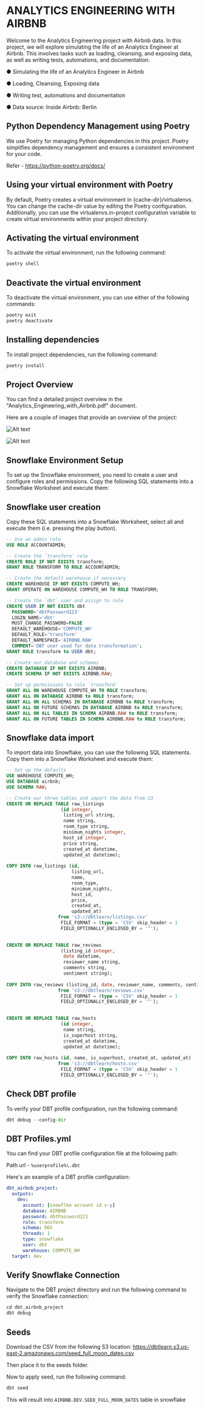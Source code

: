 # ANALYTICS ENGINEERING WITH AIRBNB

Welcome to the Analytics Engineering project with Airbnb data. In this project, we will explore simulating the life of an Analytics Engineer at Airbnb. This involves tasks such as loading, cleansing, and exposing data, as well as writing tests, automations, and documentation.

● Simulating the life of an Analytics Engineer in Airbnb

● Loading, Cleansing, Exposing data

● Writing test, automations and documentation

● Data source: Inside Airbnb: Berlin


## Python Dependency Management using Poetry

We use Poetry for managing Python dependencies in this project. Poetry simplifies dependency management and ensures a consistent environment for your code.

Refer - https://python-poetry.org/docs/

## Using your virtual environment with Poetry

By default, Poetry creates a virtual environment in {cache-dir}/virtualenvs. You can change the cache-dir value by editing the Poetry configuration. Additionally, you can use the virtualenvs.in-project configuration variable to create virtual environments within your project directory.

## Activating the virtual environment
To activate the virtual environment, run the following command:

```python
poetry shell
```

## Deactivate  the virtual environment
To deactivate the virtual environment, you can use either of the following commands:

```python
poetry exit
poetry deactivate
```

## Installing dependencies
To install project dependencies, run the following command:

```python
poetry install
```

## Project Overview
You can find a detailed project overview in the "Analytics_Engineering_with_Airbnb.pdf" document.

Here are a couple of images that provide an overview of the project:

![Alt text](DBT_Materialization.png)

![Alt text](Materializations_Overview.png)

## Snowflake Environment Setup

To set up the Snowflake environment, you need to create a user and configure roles and permissions. Copy the following SQL statements into a Snowflake Worksheet and execute them:

## Snowflake user creation
Copy these SQL statements into a Snowflake Worksheet, select all and execute them (i.e. pressing the play button).

```sql
-- Use an admin role
USE ROLE ACCOUNTADMIN;

-- Create the `transform` role
CREATE ROLE IF NOT EXISTS transform;
GRANT ROLE TRANSFORM TO ROLE ACCOUNTADMIN;

-- Create the default warehouse if necessary
CREATE WAREHOUSE IF NOT EXISTS COMPUTE_WH;
GRANT OPERATE ON WAREHOUSE COMPUTE_WH TO ROLE TRANSFORM;

-- Create the `dbt` user and assign to role
CREATE USER IF NOT EXISTS dbt
  PASSWORD='dbtPassword123'
  LOGIN_NAME='dbt'
  MUST_CHANGE_PASSWORD=FALSE
  DEFAULT_WAREHOUSE='COMPUTE_WH'
  DEFAULT_ROLE='transform'
  DEFAULT_NAMESPACE='AIRBNB.RAW'
  COMMENT='DBT user used for data transformation';
GRANT ROLE transform to USER dbt;

-- Create our database and schemas
CREATE DATABASE IF NOT EXISTS AIRBNB;
CREATE SCHEMA IF NOT EXISTS AIRBNB.RAW;

-- Set up permissions to role `transform`
GRANT ALL ON WAREHOUSE COMPUTE_WH TO ROLE transform; 
GRANT ALL ON DATABASE AIRBNB to ROLE transform;
GRANT ALL ON ALL SCHEMAS IN DATABASE AIRBNB to ROLE transform;
GRANT ALL ON FUTURE SCHEMAS IN DATABASE AIRBNB to ROLE transform;
GRANT ALL ON ALL TABLES IN SCHEMA AIRBNB.RAW to ROLE transform;
GRANT ALL ON FUTURE TABLES IN SCHEMA AIRBNB.RAW to ROLE transform;

```

## Snowflake data import

To import data into Snowflake, you can use the following SQL statements. Copy them into a Snowflake Worksheet and execute them:

```sql
-- Set up the defaults
USE WAREHOUSE COMPUTE_WH;
USE DATABASE airbnb;
USE SCHEMA RAW;

-- Create our three tables and import the data from S3
CREATE OR REPLACE TABLE raw_listings
                    (id integer,
                     listing_url string,
                     name string,
                     room_type string,
                     minimum_nights integer,
                     host_id integer,
                     price string,
                     created_at datetime,
                     updated_at datetime);
                    
COPY INTO raw_listings (id,
                        listing_url,
                        name,
                        room_type,
                        minimum_nights,
                        host_id,
                        price,
                        created_at,
                        updated_at)
                   from 's3://dbtlearn/listings.csv'
                    FILE_FORMAT = (type = 'CSV' skip_header = 1
                    FIELD_OPTIONALLY_ENCLOSED_BY = '"');
                    

CREATE OR REPLACE TABLE raw_reviews
                    (listing_id integer,
                     date datetime,
                     reviewer_name string,
                     comments string,
                     sentiment string);
                    
COPY INTO raw_reviews (listing_id, date, reviewer_name, comments, sentiment)
                   from 's3://dbtlearn/reviews.csv'
                    FILE_FORMAT = (type = 'CSV' skip_header = 1
                    FIELD_OPTIONALLY_ENCLOSED_BY = '"');
                    

CREATE OR REPLACE TABLE raw_hosts
                    (id integer,
                     name string,
                     is_superhost string,
                     created_at datetime,
                     updated_at datetime);
                    
COPY INTO raw_hosts (id, name, is_superhost, created_at, updated_at)
                   from 's3://dbtlearn/hosts.csv'
                    FILE_FORMAT = (type = 'CSV' skip_header = 1
                    FIELD_OPTIONALLY_ENCLOSED_BY = '"');

```

## Check DBT profile
To verify your DBT profile configuration, run the following command:

```python
dbt debug --config-dir
```

## DBT Profiles.yml
You can find your DBT profile configuration file at the following path:

Path url - ```%userprofile%\.dbt```

Here's an example of a DBT profile configuration:

```yml
dbt_airbnb_project:
  outputs:
    dev:
      account: [snowflke account id x-y]
      database: AIRBNB
      password: dbtPassword123
      role: transform
      schema: DEV
      threads: 1
      type: snowflake
      user: dbt
      warehouse: COMPUTE_WH
  target: dev
```

## Verify Snowflake Connection
Navigate to the DBT project directory and run the following command to verify the Snowflake connection:

```python
cd dbt_airbnb_project
dbt debug
```

## Seeds
Download the CSV from the following S3 location: https://dbtlearn.s3.us-east-2.amazonaws.com/seed_full_moon_dates.csv

Then place it to the seeds folder.

Now to apply seed, run the following command:
```python
dbt seed
```

This will result into `AIRBNB.DEV.SEED_FULL_MOON_DATES` table in snowflake

